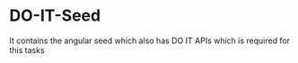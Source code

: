 DO-IT-Seed
==========

It contains the angular seed which also has DO IT APIs which is required for this tasks 
